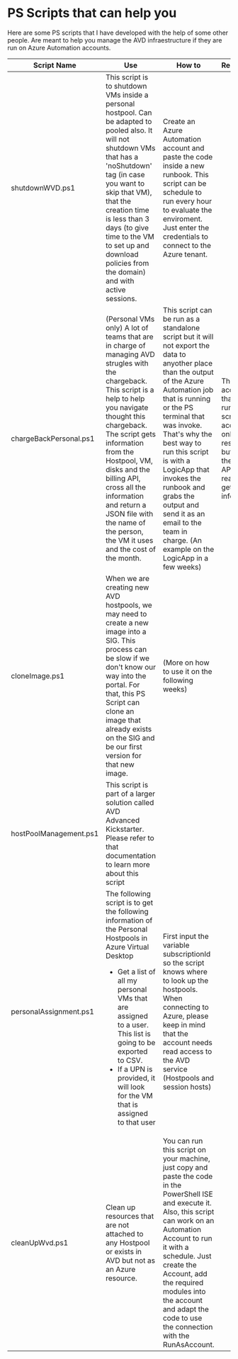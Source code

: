 # PS Scripts that can help you

Here are some PS scripts that I have developed with the help of some other people. Are meant to help you manage the AVD infraestructure if they are run on Azure Automation accounts. 

|Script Name|Use|How to|Restrictions
|---|---|----|---|
| shutdownWVD.ps1 | This script is to shutdown VMs inside a personal hostpool. Can be adapted to pooled also. It will not shutdown VMs that has a 'noShutdown' tag (in case you want to skip that VM), that the creation time is less than 3 days (to give time to the VM to set up and download policies from the domain) and with active sessions. | Create an Azure Automation account and paste the code inside a new runbook. This script can be schedule to run every hour to evaluate the enviroment. Just enter the credentials to connect to the Azure tenant. | | 
| chargeBackPersonal.ps1 | (Personal VMs only) A lot of teams that are in charge of managing AVD strugles with the chargeback. This script is a help to help you navigate thought this chargeback. The script gets information from the Hostpool, VM, disks and the billing API, cross all the information and return a JSON file with the name of the person, the VM it uses and the cost of the month. | This script can be run as a standalone script but it will not export the data to anyother place than the output of the Azure Automation job that is running or the PS terminal that was invoke. That's why the best way to run this script is with a LogicApp that invokes the runbook and grabs the output and send it as an email to the team in charge. (An example on the LogicApp in a few weeks) | The account that is running the script needs access not only to the resources but also to the billing API as reader so it get the information. | 
| cloneImage.ps1 | When we are creating new AVD hostpools, we may need to create a new image into a SIG. This process can be slow if we don't know our way into the portal. For that, this PS Script can clone an image that already exists on the SIG and be our first version for that new image. | (More on how to use it on the following weeks) | |
| hostPoolManagement.ps1 | This script is part of a larger solution called AVD Advanced Kickstarter. Please refer to that documentation to learn more about this script | | | 
| personalAssignment.ps1 | The following script is to get the following information of the Personal Hostpools in Azure Virtual Desktop <ul><li>Get a list of all my personal VMs that are assigned to a user. This list is going to be exported to CSV.</li><li>If a UPN is provided, it will look for the VM that is assigned to that user</li></ul> | First input the variable subscriptionId so the script knows where to look up the hostpools. When connecting to Azure, please keep in mind that the account needs read access to the AVD service (Hostpools and session hosts) | |
| cleanUpWvd.ps1 | Clean up resources that are not attached to any Hostpool or exists in AVD but not as an Azure resource. | You can run this script on your machine, just copy and paste the code in the PowerShell ISE and execute it. Also, this script can work on an Automation Account to run it with a schedule. Just create the Account, add the required modules into the account and adapt the code to use the connection with the RunAsAccount. | | 

